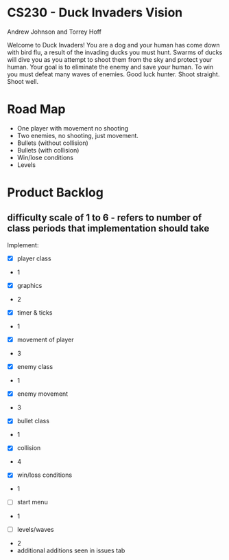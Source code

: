 # CS230 - Duck Invaders Vision   
Andrew Johnson and Torrey Hoff

Welcome to Duck Invaders! You are a dog and your human has come down with bird flu, a result of the invading ducks you must hunt. Swarms of ducks will dive you as you attempt to shoot them from the sky and protect your human. Your goal is to eliminate the enemy and save your human. To win you must defeat many waves of enemies. Good luck hunter. Shoot straight. Shoot well.

# Road Map
* One player with movement no shooting 
* Two enemies, no shooting, just movement.
* Bullets (without collision)
* Bullets (with collision)
* Win/lose conditions
* Levels

# Product Backlog 
## difficulty scale of 1 to 6 - refers to number of class periods that implementation should take

Implement:

* [x] player class 
 * 1
* [x] graphics
 * 2
* [x] timer & ticks
 * 1
* [x] movement of player
 * 3
* [x] enemy class
 * 1
* [x] enemy movement
 * 3
* [x] bullet class
 * 1
* [x] collision
 * 4
* [x] win/loss conditions
 * 1
* [ ] start menu
 * 1
* [ ] levels/waves
 * 2
* additional additions seen in issues tab
